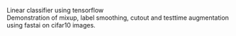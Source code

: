 Linear classifier using tensorflow <br>
Demonstration of mixup, label smoothing, cutout and testtime augmentation using fastai on cifar10 images.

